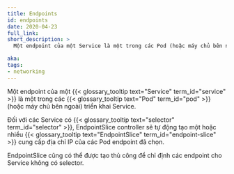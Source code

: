 ```yaml
---
title: Endpoints
id: endpoints
date: 2020-04-23
full_link:
short_description: >
  Một endpoint của một Service là một trong các Pod (hoặc máy chủ bên ngoài) triển khai Service.

aka:
tags:
- networking
---
```

 Một endpoint của một {{< glossary_tooltip text="Service" term_id="service" >}} là một trong các {{< glossary_tooltip text="Pod" term_id="pod" >}} (hoặc máy chủ bên ngoài) triển khai Service.

<!--more-->
Đối với các Service có {{< glossary_tooltip text="selector" term_id="selector" >}},
EndpointSlice controller sẽ tự động tạo một hoặc nhiều {{<
glossary_tooltip text="EndpointSlice" term_id="endpoint-slice" >}} cung cấp địa chỉ IP của các Pod endpoint đã chọn.

EndpointSlice cũng có thể được tạo thủ công để chỉ định các endpoint cho
Service không có selector.
